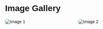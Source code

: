 
<html lang="en">
<head>
    <meta charset="UTF-8">
    <meta name="viewport" content="width=device-width, initial-scale=1.0">
    <title>Image Gallery</title>
    <style>
        body{
            font-family: Arial, sans-serif;
            margin: 0;
            padding: 0;
        }
        .container{
            max-width: 1200px;
            margin: 20px auto;
            padding: 0 20px;
        }
        .image-wrapper{
            display: flex;
            flex-wrap: wrap;
            justify-content: space-between;
            margin-top: 20px;
        }
        .image-box{
            width: calc(50% - 10px);
            margin-bottom: 20px;
        }
        .image-box img{
            max-width: 100%;
            height: auto;
            display: block;
            border-radius: 5px;
        }
    </style>
</head>
<body>
    <div class="container">
        <h1>Image Gallery</h1>
        <div class="image-wrapper">
            <div class="image-box">
                <img src="image1.jpg" alt="Image 1">
            </div>
            <div class="image-box">
                <img src="image2.jpg" alt="Image 2">
            </div>
            <!-- Add more image-box divs for additional images -->
        </div>
    </div>
</body>
</html>
